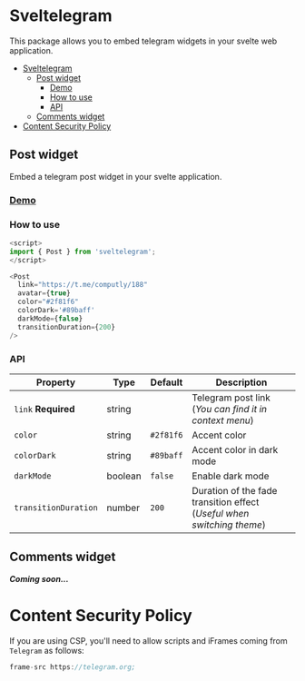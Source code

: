 # Sveltelegram

This package allows you to embed telegram widgets in your svelte web application.

<!-- Badges -->

- [Sveltelegram](#sveltelegram)
  - [Post widget](#post-widget)
    - [Demo](#demo)
    - [How to use](#how-to-use)
    - [API](#api)
  - [Comments widget](#comments-widget)
- [Content Security Policy](#content-security-policy)

## Post widget

Embed a telegram post widget in your svelte application.

### [Demo](https://sveltegram.computly.me)

### How to use

```js
<script>
import { Post } from 'sveltelegram';
</script>

<Post
  link="https://t.me/computly/188"
  avatar={true}
  color="#2f81f6"
  colorDark='#89baff'
  darkMode={false}
  transitionDuration={200}
/>
```

### API

| Property             | Type    | Default   | Description                                                            |
| -------------------- | ------- | --------- | ---------------------------------------------------------------------- |
| `link` **Required**  | string  |           | Telegram post link (_You can find it in context menu_)                 |
| `color`              | string  | `#2f81f6` | Accent color                                                           |
| `colorDark`          | string  | `#89baff` | Accent color in dark mode                                              |
| `darkMode`           | boolean | `false`   | Enable dark mode                                                       |
| `transitionDuration` | number  | `200`     | Duration of the fade transition effect (_Useful when switching theme_) |

## Comments widget

_**Coming soon...**_

# Content Security Policy

If you are using CSP, you'll need to allow scripts and iFrames coming from `Telegram` as follows:

```js
frame-src https://telegram.org;
```
